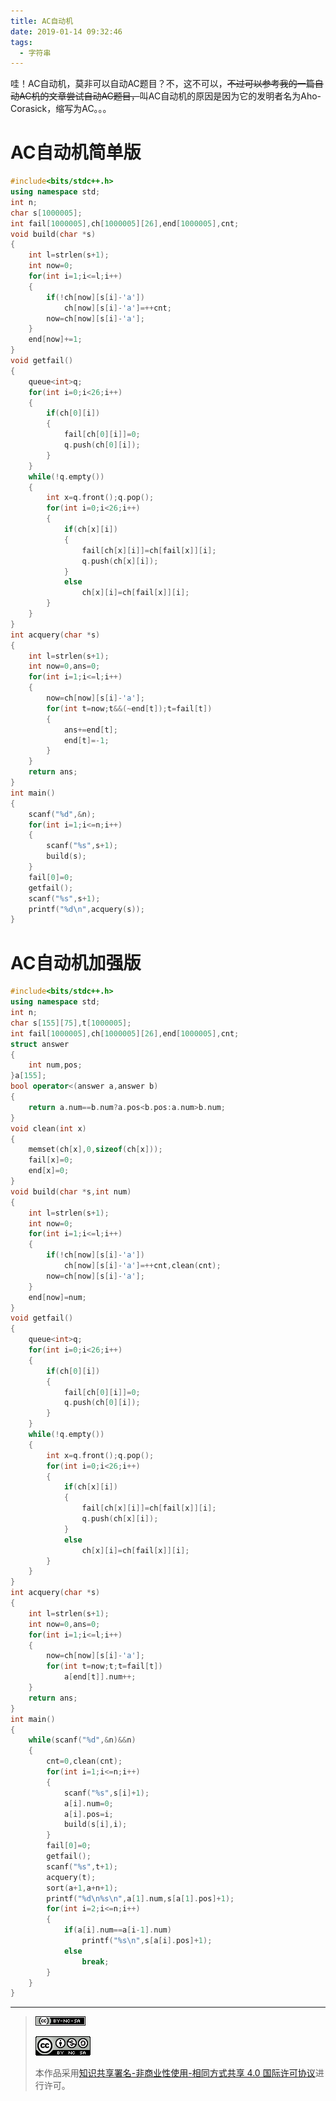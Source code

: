 ```yaml
---
title: AC自动机
date: 2019-01-14 09:32:46	
tags: 
  - 字符串
---
```


哇！AC自动机，莫非可以自动AC题目？不，这不可以，~~不过可以参考我的一篇自动AC机的文章尝试自动AC题目，~~叫AC自动机的原因是因为它的发明者名为Aho-Corasick，缩写为AC。。。

# AC自动机简单版
```cpp
#include<bits/stdc++.h>
using namespace std;
int n;
char s[1000005];
int fail[1000005],ch[1000005][26],end[1000005],cnt;
void build(char *s)
{
	int l=strlen(s+1);
	int now=0;
	for(int i=1;i<=l;i++)
	{
		if(!ch[now][s[i]-'a'])
			ch[now][s[i]-'a']=++cnt;
		now=ch[now][s[i]-'a'];
	}
	end[now]+=1;
}
void getfail()
{
	queue<int>q;
	for(int i=0;i<26;i++)
	{
		if(ch[0][i])
		{
			fail[ch[0][i]]=0;
			q.push(ch[0][i]);
		}
	}
	while(!q.empty())
	{
		int x=q.front();q.pop();
		for(int i=0;i<26;i++)
		{
			if(ch[x][i])
			{
				fail[ch[x][i]]=ch[fail[x]][i];
				q.push(ch[x][i]);
			}
			else
				ch[x][i]=ch[fail[x]][i];
		}
	}
}
int acquery(char *s)
{
	int l=strlen(s+1);
	int now=0,ans=0;
	for(int i=1;i<=l;i++)
	{
		now=ch[now][s[i]-'a'];
		for(int t=now;t&&(~end[t]);t=fail[t])
		{
			ans+=end[t];
			end[t]=-1;
		}
	}
	return ans;
}
int main()
{
	scanf("%d",&n);
	for(int i=1;i<=n;i++)
	{
		scanf("%s",s+1);
		build(s);
	}
	fail[0]=0;
	getfail();
	scanf("%s",s+1);
	printf("%d\n",acquery(s));
}
```

# AC自动机加强版
```cpp
#include<bits/stdc++.h>
using namespace std;
int n;
char s[155][75],t[1000005];
int fail[1000005],ch[1000005][26],end[1000005],cnt;
struct answer
{
	int num,pos;
}a[155];
bool operator<(answer a,answer b)
{
	return a.num==b.num?a.pos<b.pos:a.num>b.num;
}
void clean(int x)
{
	memset(ch[x],0,sizeof(ch[x]));
	fail[x]=0;
	end[x]=0;
}
void build(char *s,int num)
{
	int l=strlen(s+1);
	int now=0;
	for(int i=1;i<=l;i++)
	{
		if(!ch[now][s[i]-'a'])
			ch[now][s[i]-'a']=++cnt,clean(cnt);
		now=ch[now][s[i]-'a'];
	}
	end[now]=num;
}
void getfail()
{
	queue<int>q;
	for(int i=0;i<26;i++)
	{
		if(ch[0][i])
		{
			fail[ch[0][i]]=0;
			q.push(ch[0][i]);
		}
	}
	while(!q.empty())
	{
		int x=q.front();q.pop();
		for(int i=0;i<26;i++)
		{
			if(ch[x][i])
			{
				fail[ch[x][i]]=ch[fail[x]][i];
				q.push(ch[x][i]);
			}
			else
				ch[x][i]=ch[fail[x]][i];
		}
	}
}
int acquery(char *s)
{
	int l=strlen(s+1);
	int now=0,ans=0;
	for(int i=1;i<=l;i++)
	{
		now=ch[now][s[i]-'a'];
		for(int t=now;t;t=fail[t])
			a[end[t]].num++;
	}
	return ans;
}
int main()
{
	while(scanf("%d",&n)&&n)
	{
		cnt=0,clean(cnt);
		for(int i=1;i<=n;i++)
		{
			scanf("%s",s[i]+1);
			a[i].num=0;
			a[i].pos=i;
			build(s[i],i);
		}
		fail[0]=0;
		getfail();
		scanf("%s",t+1);
		acquery(t);
		sort(a+1,a+n+1);
		printf("%d\n%s\n",a[1].num,s[a[1].pos]+1);
		for(int i=2;i<=n;i++)
		{
			if(a[i].num==a[i-1].num)
				printf("%s\n",s[a[i].pos]+1);
			else
				break;
		}
	}
}
```

------------

> [![知识共享许可协议](/pic/license/BY-NC-SA_80x15.png)](https://creativecommons.org/licenses/by-nc-sa/4.0/deed.zh)
> 
> [![知识共享许可协议](/pic/license/BY-NC-SA_88x31.png)](https://creativecommons.org/licenses/by-nc-sa/4.0/deed.zh)
> 
> 本作品采用[知识共享署名-非商业性使用-相同方式共享 4.0 国际许可协议](https://creativecommons.org/licenses/by-nc-sa/4.0/deed.zh)进行许可。